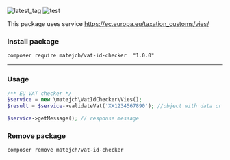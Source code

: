![latest_tag](https://badgen.net/github/tag/Matej-ch/eu-vat-checker)
![test](https://github.com/Matej-ch/eu-vat-checker/actions/workflows/php.yml/badge.svg)

This package uses service https://ec.europa.eu/taxation_customs/vies/

### Install package

```
composer require matejch/vat-id-checker  "1.0.0" 
```

---

### Usage

```PHP 
/** EU VAT checker */
$service = new \matejch\VatIdChecker\Vies();
$result = $service->validateVat('XX1234567890'); //object with data or false

$service->getMessage(); // response message
```

### Remove package

```
composer remove matejch/vat-id-checker
```